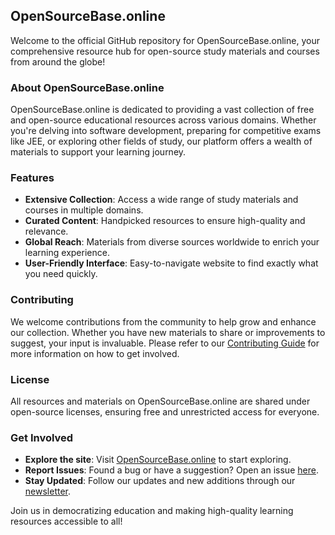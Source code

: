 ## OpenSourceBase.online

Welcome to the official GitHub repository for OpenSourceBase.online, your comprehensive resource hub for open-source study materials and courses from around the globe!

### About OpenSourceBase.online

OpenSourceBase.online is dedicated to providing a vast collection of free and open-source educational resources across various domains. Whether you're delving into software development, preparing for competitive exams like JEE, or exploring other fields of study, our platform offers a wealth of materials to support your learning journey.

### Features

- **Extensive Collection**: Access a wide range of study materials and courses in multiple domains.
- **Curated Content**: Handpicked resources to ensure high-quality and relevance.
- **Global Reach**: Materials from diverse sources worldwide to enrich your learning experience.
- **User-Friendly Interface**: Easy-to-navigate website to find exactly what you need quickly.

### Contributing

We welcome contributions from the community to help grow and enhance our collection. Whether you have new materials to share or improvements to suggest, your input is invaluable. Please refer to our [Contributing Guide](CONTRIBUTING.md) for more information on how to get involved.

### License

All resources and materials on OpenSourceBase.online are shared under open-source licenses, ensuring free and unrestricted access for everyone.

### Get Involved

- **Explore the site**: Visit [OpenSourceBase.online](https://opensourcebase.online) to start exploring.
- **Report Issues**: Found a bug or have a suggestion? Open an issue [here](https://github.com/yourusername/opensourcebase.online/issues).
- **Stay Updated**: Follow our updates and new additions through our [newsletter](https://opensourcebase.online/newsletter).

Join us in democratizing education and making high-quality learning resources accessible to all!




